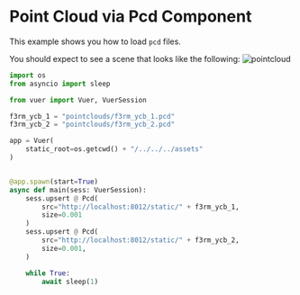 
# Point Cloud via Pcd Component

This example shows you how to load `pcd` files.

You should expect to see a scene that looks like the following:
![pointcloud](figures/pointcloud_pcd.png)

```python
import os
from asyncio import sleep

from vuer import Vuer, VuerSession

f3rm_ycb_1 = "pointclouds/f3rm_ycb_1.pcd"
f3rm_ycb_2 = "pointclouds/f3rm_ycb_2.pcd"

app = Vuer(
    static_root=os.getcwd() + "/../../../assets"
)


@app.spawn(start=True)
async def main(sess: VuerSession):
    sess.upsert @ Pcd(
        src="http://localhost:8012/static/" + f3rm_ycb_1,
        size=0.001
    )
    sess.upsert @ Pcd(
        src="http://localhost:8012/static/" + f3rm_ycb_2,
        size=0.001,
    )

    while True:
        await sleep(1)
```
